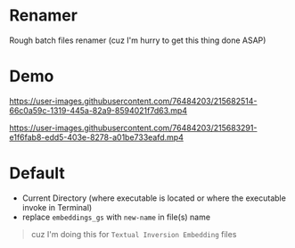 # Renamer

Rough batch files renamer (cuz I'm hurry to get this thing done ASAP)

# Demo

https://user-images.githubusercontent.com/76484203/215682514-66c0a59c-1319-445a-82a9-8594021f7d63.mp4

https://user-images.githubusercontent.com/76484203/215683291-e1f6fab8-edd5-403e-8278-a01be733eafd.mp4

# Default

- Current Directory (where executable is located or where the executable invoke in Terminal)
- replace `embeddings_gs` with `new-name` in file(s) name
> cuz I'm doing this for `Textual Inversion Embedding` files
